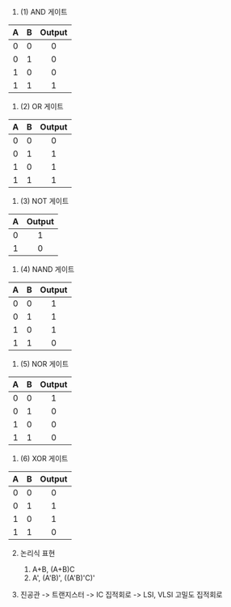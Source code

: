 1. (1) AND 게이트
	
| A | B | Output |
|:-:|:-:|:------:|
| 0 | 0 |    0   |
| 0 | 1 |    0   |
| 1 | 0 |    0   |
| 1 | 1 |    1   |

1. (2) OR 게이트

| A | B | Output |
|:-:|:-:|:------:|
| 0 | 0 |    0   |
| 0 | 1 |    1   |
| 1 | 0 |    1   |
| 1 | 1 |    1   |

1. (3) NOT 게이트

| A | Output |
|:-:|:------:|
| 0 |    1   |
| 1 |    0   |

1. (4) NAND 게이트

| A | B | Output |
|:-:|:-:|:------:|
| 0 | 0 |    1   |
| 0 | 1 |    1   |
| 1 | 0 |    1   |
| 1 | 1 |    0   |

1. (5) NOR 게이트

| A | B | Output |
|:-:|:-:|:------:|
| 0 | 0 |    1   |
| 0 | 1 |    0   |
| 1 | 0 |    0   |
| 1 | 1 |    0   |

1. (6) XOR 게이트

| A | B | Output |
|:-:|:-:|:------:|
| 0 | 0 |    0   |
| 0 | 1 |    1   |
| 1 | 0 |    1   |
| 1 | 1 |    0   |

2. 논리식 표현
	1. A+B, (A+B)C
	2. A', (A'B)', ((A'B)'C)'

3. 진공관 -> 트랜지스터 -> IC 집적회로 -> LSI, VLSI 고밀도 집적회로